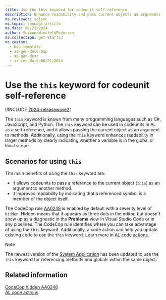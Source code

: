 ```yaml
---
title: Use the this keyword for codeunit self-reference
description: Enhance readability and pass current objects as arguments in AL codeunits using the self-reference keyword this.
ms.reviewer: solsen
ms.topic: concept-article
ms.date: 08/21/2024
author: SusanneWindfeldPedersen
ms.collection: get-started
ms.custom:
  - bap-template
  - ai-gen-docs-bap
  - ai-gen-desc
  - ai-seo-date:08/21/2024
---
```


# Use the `this` keyword for codeunit self-reference

[!INCLUDE [2024-releasewave2](../includes/2024-releasewave2.md)]

The `this` keyword is known from many programming languages such as C#, JavaScript, and Python. The `this` keyword can be used in codeunits in AL as a self-reference, and it allows passing the current object as an argument to methods. Additionally, using the `this` keyword enhances readability in larger methods by clearly indicating whether a variable is in the global or local scope.

## Scenarios for using `this`

The main benefits of using the `this` keyword are:

- It allows codeunits to pass a reference to the current object (`this`) as an argument to another method.
- It improves readability by indicating that a referenced symbol is a member of the object itself.

The CodeCop rule [AA0248](analyzers/codecop-aa0248.md) is enabled by default with a severity level of `hidden`. Hidden means that it appears as three dots in the editor, but doesn't show up as a diagnostic in the **Problems** view in Visual Studio Code or in any pipelines. The CodeCop rule identifies where you can take advantage of using the `this` keyword. Additionally, a code action can help you update existing code to use the `this` keyword. Learn more in [AL code actions](devenv-code-actions.md).

> [!NOTE]  
> The newest version of the [System Application](/dynamics365/business-central/application/system-application/module/system-application) has been updated to use the `this` keyword for referencing methods and globals within the same object.

## Related information

[CodeCop hidden AA0248](analyzers/codecop-aa0248.md)  
[AL code actions](devenv-code-actions.md)
